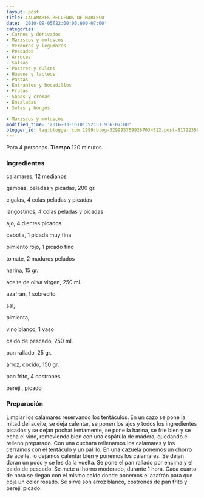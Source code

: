 ```yaml
---
layout: post
title: CALAMARES RELLENOS DE MARISCO
date: '2010-09-05T22:00:00.000-07:00'
categories:
- Carnes y derivados
- Mariscos y moluscos
- Verduras y legumbres
- Pescados
- Arroces
- Salsas
- Postres y dulces
- Huevos y lacteos
- Pastas
- Entrantes y bocadillos
- Frutas
- Sopas y cremas
- Ensaladas
- Setas y hongos

- Mariscos y moluscos
modified_time: '2016-03-16T01:52:51.936-07:00'
blogger_id: tag:blogger.com,1999:blog-5299957599287034512.post-8172235672911568221
---
```


Para 4 personas.
<b>Tiempo</b> 120 minutos.

<h3>Ingredientes</h3>

calamares, 12 medianos

gambas, peladas y picadas, 200 gr.

cigalas, 4 colas peladas y picadas

langostinos, 4 colas peladas y picadas

ajo, 4 dientes picados

cebolla, 1 picada muy fina

pimiento rojo, 1 picado fino

tomate, 2 maduros pelados

harina, 15 gr.

aceite de oliva virgen, 250 ml.

azafrán, 1 sobrecito

sal,

pimienta,

vino blanco, 1 vaso

caldo de pescado, 250 ml.

pan rallado, 25 gr.

arroz, cocido, 150 gr.

pan frito, 4 costrones

perejil, picado

<h3>Preparación</h3>

Limpiar los calamares reservando los tentáculos. En un cazo se pone la mitad del aceite, se deja calentar, se ponen los ajos y todos los ingredientes picados y se dejan pochar lentamente, se pone la harina, se fríe bien y se echa el vino, removiendo bien con una espátula de madera, quedando el relleno preparado. Con una cuchara rellenamos los calamares y los cerramos con el tentáculo y un palillo. En una cazuela ponemos un chorro de aceite, lo dejamos calentar bien y ponemos los calamares. Se dejan doran un poco y se les da la vuelta. Se pone el pan rallado por encima y el caldo de pescado. Se mete al horno moderado, durante 1 hora. Cada cuarto de hora se riegan con el mismo caldo donde ponemos el azafrán para que coja un color rosado. Se sirve son arroz blanco, costrones de pan frito y perejil picado.

